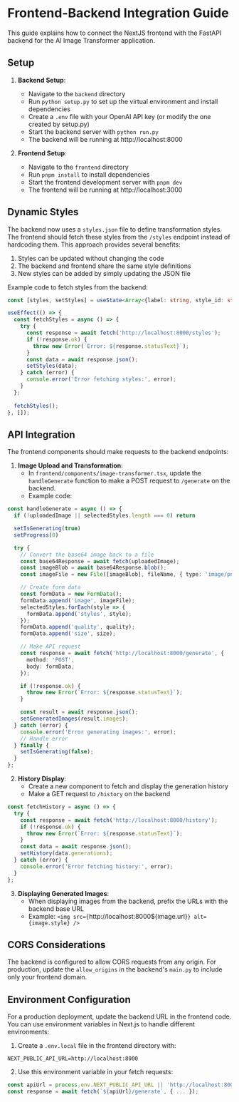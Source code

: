 # Frontend-Backend Integration Guide

This guide explains how to connect the NextJS frontend with the FastAPI backend for the AI Image Transformer application.

## Setup

1. **Backend Setup**:
   - Navigate to the `backend` directory
   - Run `python setup.py` to set up the virtual environment and install dependencies
   - Create a `.env` file with your OpenAI API key (or modify the one created by setup.py)
   - Start the backend server with `python run.py`
   - The backend will be running at http://localhost:8000

2. **Frontend Setup**:
   - Navigate to the `frontend` directory
   - Run `pnpm install` to install dependencies
   - Start the frontend development server with `pnpm dev`
   - The frontend will be running at http://localhost:3000

## Dynamic Styles

The backend now uses a `styles.json` file to define transformation styles. The frontend should fetch these styles from the `/styles` endpoint instead of hardcoding them. This approach provides several benefits:

1. Styles can be updated without changing the code
2. The backend and frontend share the same style definitions
3. New styles can be added by simply updating the JSON file

Example code to fetch styles from the backend:

```typescript
const [styles, setStyles] = useState<Array<{label: string, style_id: string, prompt: string}>>([]);

useEffect(() => {
  const fetchStyles = async () => {
    try {
      const response = await fetch('http://localhost:8000/styles');
      if (!response.ok) {
        throw new Error(`Error: ${response.statusText}`);
      }
      const data = await response.json();
      setStyles(data);
    } catch (error) {
      console.error('Error fetching styles:', error);
    }
  };
  
  fetchStyles();
}, []);
```

## API Integration

The frontend components should make requests to the backend endpoints:

1. **Image Upload and Transformation**:
   - In `frontend/components/image-transformer.tsx`, update the `handleGenerate` function to make a POST request to `/generate` on the backend.
   - Example code:

```typescript
const handleGenerate = async () => {
  if (!uploadedImage || selectedStyles.length === 0) return

  setIsGenerating(true)
  setProgress(0)

  try {
    // Convert the base64 image back to a file
    const base64Response = await fetch(uploadedImage);
    const imageBlob = await base64Response.blob();
    const imageFile = new File([imageBlob], fileName, { type: 'image/png' });

    // Create form data
    const formData = new FormData();
    formData.append('image', imageFile);
    selectedStyles.forEach(style => {
      formData.append('styles', style);
    });
    formData.append('quality', quality);
    formData.append('size', size);

    // Make API request
    const response = await fetch('http://localhost:8000/generate', {
      method: 'POST',
      body: formData,
    });

    if (!response.ok) {
      throw new Error(`Error: ${response.statusText}`);
    }

    const result = await response.json();
    setGeneratedImages(result.images);
  } catch (error) {
    console.error('Error generating images:', error);
    // Handle error
  } finally {
    setIsGenerating(false);
  }
};
```

2. **History Display**:
   - Create a new component to fetch and display the generation history
   - Make a GET request to `/history` on the backend

```typescript
const fetchHistory = async () => {
  try {
    const response = await fetch('http://localhost:8000/history');
    if (!response.ok) {
      throw new Error(`Error: ${response.statusText}`);
    }
    const data = await response.json();
    setHistory(data.generations);
  } catch (error) {
    console.error('Error fetching history:', error);
  }
};
```

3. **Displaying Generated Images**:
   - When displaying images from the backend, prefix the URLs with the backend base URL
   - Example: `<img src={`http://localhost:8000${image.url}`} alt={image.style} />`

## CORS Considerations

The backend is configured to allow CORS requests from any origin. For production, update the `allow_origins` in the backend's `main.py` to include only your frontend domain.

## Environment Configuration

For a production deployment, update the backend URL in the frontend code. You can use environment variables in Next.js to handle different environments:

1. Create a `.env.local` file in the frontend directory with:
```
NEXT_PUBLIC_API_URL=http://localhost:8000
```

2. Use this environment variable in your fetch requests:
```typescript
const apiUrl = process.env.NEXT_PUBLIC_API_URL || 'http://localhost:8000';
const response = await fetch(`${apiUrl}/generate`, { ... });
``` 